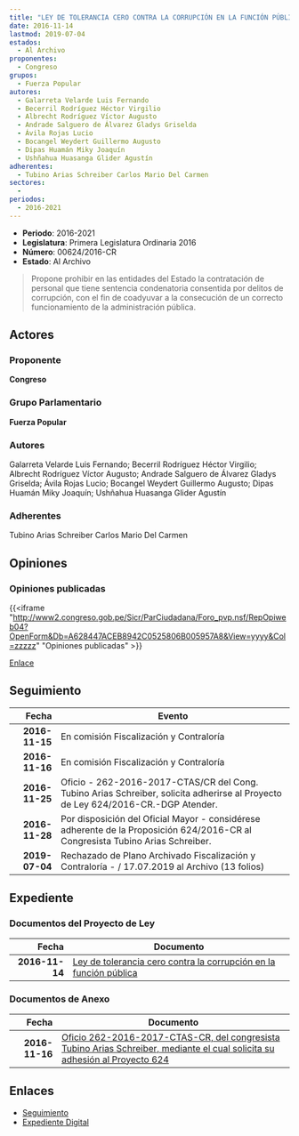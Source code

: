 ```yaml
---
title: "LEY DE TOLERANCIA CERO CONTRA LA CORRUPCIÓN EN LA FUNCIÓN PÚBLICA"
date: 2016-11-14
lastmod: 2019-07-04
estados: 
  - Al Archivo
proponentes: 
  - Congreso
grupos: 
  - Fuerza Popular
autores: 
  - Galarreta Velarde Luis Fernando
  - Becerril Rodríguez Héctor Virgilio
  - Albrecht Rodríguez Víctor Augusto
  - Andrade Salguero de Álvarez Gladys Griselda
  - Ávila Rojas Lucio
  - Bocangel Weydert Guillermo Augusto
  - Dipas Huamán Miky Joaquín
  - Ushñahua Huasanga Glider Agustín
adherentes: 
  - Tubino Arias Schreiber Carlos Mario Del Carmen
sectores: 
  - 
periodos: 
  - 2016-2021
---
```


- **Periodo**: 2016-2021
- **Legislatura**: Primera Legislatura Ordinaria 2016
- **Número**: 00624/2016-CR
- **Estado**: Al Archivo

> Propone prohibir en las entidades del Estado la contratación de personal que tiene sentencia condenatoria consentida por delitos de corrupción, con el fin de coadyuvar a la consecución de un correcto funcionamiento de la administración pública.


## Actores

### Proponente

**Congreso**

### Grupo Parlamentario

**Fuerza Popular**

### Autores

Galarreta Velarde Luis Fernando; Becerril Rodríguez Héctor Virgilio; Albrecht Rodríguez Víctor Augusto; Andrade Salguero de Álvarez Gladys Griselda; Ávila Rojas Lucio; Bocangel Weydert Guillermo Augusto; Dipas Huamán Miky Joaquín; Ushñahua Huasanga Glider Agustín

### Adherentes

Tubino Arias Schreiber Carlos Mario Del Carmen


## Opiniones

### Opiniones publicadas

{{<iframe "http://www2.congreso.gob.pe/Sicr/ParCiudadana/Foro_pvp.nsf/RepOpiweb04?OpenForm&Db=A628447ACEB8942C0525806B005957A8&View=yyyy&Col=zzzzz" "Opiniones publicadas" >}}

[Enlace](http://www2.congreso.gob.pe/Sicr/ParCiudadana/Foro_pvp.nsf/RepOpiweb04?OpenForm&Db=A628447ACEB8942C0525806B005957A8&View=yyyy&Col=zzzzz)

## Seguimiento

| Fecha | Evento |
|------:|--------|
| **2016-11-15** | En comisión Fiscalización y Contraloría|
| **2016-11-16** | En comisión Fiscalización y Contraloría|
| **2016-11-25** | Oficio - 262-2016-2017-CTAS/CR del Cong. Tubino Arias Schreiber, solicita adherirse al Proyecto de Ley 624/2016-CR.-DGP Atender.|
| **2016-11-28** | Por disposición del Oficial Mayor - considérese adherente de la Proposición 624/2016-CR al Congresista Tubino Arias Schreiber.|
| **2019-07-04** | Rechazado de Plano Archivado Fiscalización y Contraloría - / 17.07.2019 al Archivo (13 folios)|


## Expediente


### Documentos del Proyecto de Ley

| Fecha | Documento |
|------:|--------|
| **2016-11-14** | [Ley de tolerancia cero contra la corrupción en la función pública](http://www.leyes.congreso.gob.pe/Documentos/2016_2021/Proyectos_de_Ley_y_de_Resoluciones_Legislativas/PL0062420161114.pdf) |

### Documentos de Anexo

| Fecha | Documento |
|------:|--------|
| **2016-11-16** | [Oficio 262-2016-2017-CTAS-CR, del congresista Tubino Arias Schreiber, mediante el cual solicita su adhesión al Proyecto 624](http://www.leyes.congreso.gob.pe/Documentos/2016_2021/Oficios/Congresistas/OFICIO-262-2016-2017-CTAS-CR.pdf) |

## Enlaces 

- [Seguimiento](http://www2.congreso.gob.pe/Sicr/TraDocEstProc/CLProLey2016.nsf/f7fff46988ca05b1052578e100829cc7/13d259ce9abbcc4c0525806b00589bf9?OpenDocument)
- [Expediente Digital](http://www2.congreso.gob.pe/Sicr/TraDocEstProc/CLProLey2016.nsf/f7fff46988ca05b1052578e100829cc7/13d259ce9abbcc4c0525806b00589bf9?OpenDocument&Click=05257FB7005EB655.eb71d0cf91d8294e05256cdf006b5706/$Body/0.1C6C)
